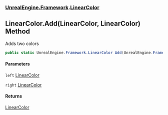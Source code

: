 ### [UnrealEngine.Framework](UnrealEngine_Framework.md 'UnrealEngine.Framework').[LinearColor](LinearColor.md 'UnrealEngine.Framework.LinearColor')
## LinearColor.Add(LinearColor, LinearColor) Method
Adds two colors  
```csharp
public static UnrealEngine.Framework.LinearColor Add(UnrealEngine.Framework.LinearColor left, UnrealEngine.Framework.LinearColor right);
```
#### Parameters
<a name='UnrealEngine_Framework_LinearColor_Add(UnrealEngine_Framework_LinearColor_UnrealEngine_Framework_LinearColor)_left'></a>
`left` [LinearColor](LinearColor.md 'UnrealEngine.Framework.LinearColor')  
  
<a name='UnrealEngine_Framework_LinearColor_Add(UnrealEngine_Framework_LinearColor_UnrealEngine_Framework_LinearColor)_right'></a>
`right` [LinearColor](LinearColor.md 'UnrealEngine.Framework.LinearColor')  
  
#### Returns
[LinearColor](LinearColor.md 'UnrealEngine.Framework.LinearColor')  

